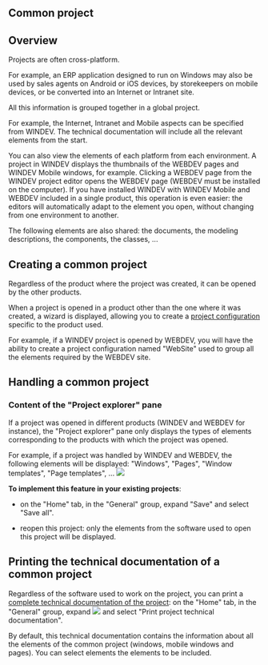 


## Common project
			



<a name="NOTE1"></a>
<a name="NOTE1_1"></a>


## Overview
<a name="overview_ELTTEXTE000133"></a>
Projects are often cross-platform.

For example, an ERP application designed to run on Windows may also be used by sales agents on Android or iOS devices, by storekeepers on mobile devices, or be converted into an Internet or Intranet site.

All this information is grouped together in a global project.

For example, the Internet, Intranet and Mobile aspects can be specified from WINDEV. The technical documentation will include all the relevant elements from the start.

You can also view the elements of each platform from each environment. A project in WINDEV displays the thumbnails of the WEBDEV pages and WINDEV Mobile windows, for example. Clicking a WEBDEV page from the WINDEV project editor opens the WEBDEV page (WEBDEV must be installed on the computer). If you have installed WINDEV with WINDEV Mobile and WEBDEV included in a single product, this operation is even easier: the editors will automatically adapt to the element you open, without changing from one environment to another. 

The following elements are also shared: the documents, the modeling descriptions, the components, the classes, ...

<a name="NOTE2"></a>
<a name="NOTE2_1"></a>


## Creating a common project
<a name="creating_common_project_ELTTEXTE000157"></a>
Regardless of the product where the project was created, it can be opened by the other products.

When a project is opened in a product other than the one where it was created, a wizard is displayed, allowing you to create a [project configuration](../Editeurs/9000030.md) specific to the product used.

For example, if a WINDEV project is opened by WEBDEV, you will have the ability to create a project configuration named "WebSite" used to group all the elements required by the WEBDEV site.

<a name="NOTE3"></a>
<a name="NOTE3_1"></a>


## Handling a common project
<a name="handling_common_project_ELTTEXTE000181"></a>


### Content of the "Project explorer" pane
<a name="content_the_project_explorer_pane_ELTPARAGRAPHE000042"></a>

If a project was opened in different products (WINDEV and WEBDEV for instance), the "Project explorer" pane only displays the types of elements corresponding to the products with which the project was opened.

For example, if a project was handled by WINDEV and WEBDEV, the following elements will be displayed: "Windows", "Pages", "Window templates", "Page templates", ...
![](https://doc.pcsoft.fr/en-US/images/image.awp?langid=3&name=P2_Format_compatible%20WB%20-%20HC%20N%B0001.gif)


**To implement this feature in your existing projects**: 

- on the "Home" tab, in the "General" group, expand "Save" and select "Save all". 

- reopen this project: only the elements from the software used to open this project will be displayed.




<a name="NOTE4"></a>
<a name="NOTE4_1"></a>


## Printing the technical documentation of a common project
<a name="printing_the_technical_documentation_common_project_ELTTEXTE000205"></a>
Regardless of the software used to work on the project, you can print a [complete technical documentation of the project](../Editeurs/2015001.md): on the "Home" tab, in the "General" group, expand ![](https://doc.pcsoft.fr/en-US/images/image.awp?langid=3&name=ico_imprimer.gif)
 and select "Print project technical documentation".

By default, this technical documentation contains the information about all the elements of the common project (windows, mobile windows and pages). You can select elements the elements to be included.


